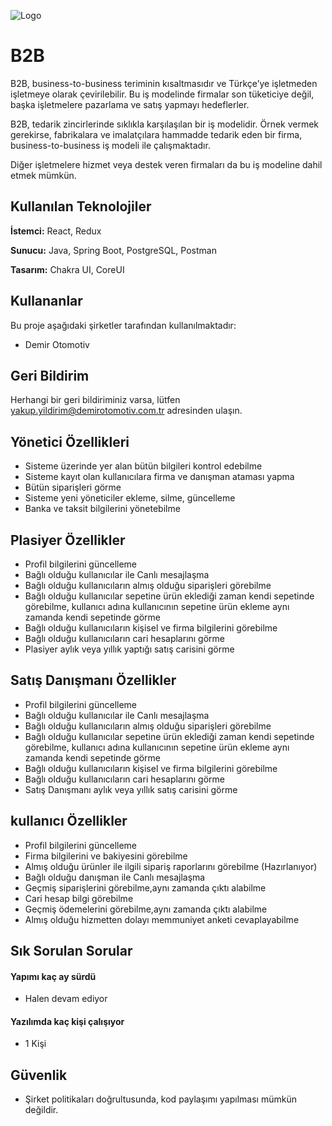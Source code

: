 
![Logo](https://disk.com/wp-content/uploads/2024/06/b2b-full-form.png)

    
# B2B

B2B, business-to-business teriminin kısaltmasıdır ve Türkçe’ye işletmeden işletmeye olarak çevirilebilir. Bu iş modelinde firmalar son tüketiciye değil, başka işletmelere pazarlama ve satış yapmayı hedeflerler.

B2B, tedarik zincirlerinde sıklıkla karşılaşılan bir iş modelidir. Örnek vermek gerekirse, fabrikalara ve imalatçılara hammadde tedarik eden bir firma, business-to-business iş modeli ile çalışmaktadır. 

Diğer işletmelere hizmet veya destek veren firmaları da bu iş modeline dahil etmek mümkün.


## Kullanılan Teknolojiler

**İstemci:** React, Redux

**Sunucu:** Java, Spring Boot, PostgreSQL, Postman

**Tasarım:** Chakra UI, CoreUI

  
## Kullananlar

Bu proje aşağıdaki şirketler tarafından kullanılmaktadır:

- Demir Otomotiv

  
## Geri Bildirim

Herhangi bir geri bildiriminiz varsa, lütfen yakup.yildirim@demirotomotiv.com.tr adresinden ulaşın.

  
## Yönetici Özellikleri
- Sisteme üzerinde yer alan bütün bilgileri kontrol edebilme
- Sisteme kayıt olan kullanıcılara firma ve danışman ataması yapma
- Bütün siparişleri görme
- Sisteme yeni yöneticiler ekleme, silme, güncelleme 
- Banka ve taksit bilgilerini yönetebilme
## Plasiyer Özellikler

- Profil bilgilerini güncelleme
- Bağlı olduğu kullanıcılar ile Canlı mesajlaşma
- Bağlı olduğu kullanıcıların almış olduğu siparişleri görebilme 
- Bağlı olduğu kullanıcılar sepetine ürün eklediği zaman kendi sepetinde görebilme, kullanıcı adına kullanıcının sepetine ürün ekleme aynı zamanda kendi sepetinde görme 
- Bağlı olduğu kullanıcıların kişisel ve firma bilgilerini görebilme 
- Bağlı olduğu kullanıcıların cari hesaplarını görme
- Plasiyer aylık veya yıllık  yaptığı satış carisini görme 
## Satış Danışmanı Özellikler

- Profil bilgilerini güncelleme
- Bağlı olduğu kullanıcılar ile Canlı mesajlaşma
- Bağlı olduğu kullanıcıların almış olduğu siparişleri görebilme 
- Bağlı olduğu kullanıcılar sepetine ürün eklediği zaman kendi sepetinde görebilme, kullanıcı adına kullanıcının sepetine ürün ekleme aynı zamanda kendi sepetinde görme 
- Bağlı olduğu kullanıcıların kişisel ve firma bilgilerini görebilme 
- Bağlı olduğu kullanıcıların cari hesaplarını görme
- Satış Danışmanı aylık veya yıllık satış carisini görme 
## kullanıcı Özellikler
- Profil bilgilerini güncelleme
- Firma bilgilerini ve bakiyesini görebilme
- Almış olduğu ürünler ile ilgili sipariş raporlarını görebilme (Hazırlanıyor)
- Bağlı olduğu danışman ile Canlı mesajlaşma
- Geçmiş siparişlerini görebilme,aynı zamanda çıktı alabilme
- Cari hesap bilgi görebilme
- Geçmiş ödemelerini görebilme,aynı zamanda çıktı alabilme
- Almış olduğu hizmetten dolayı memmuniyet anketi cevaplayabilme



  
## Sık Sorulan Sorular

#### Yapımı kaç ay sürdü

- Halen devam ediyor

#### Yazılımda kaç kişi çalışıyor

- 1 Kişi

  
## Güvenlik
- Şirket politikaları doğrultusunda, kod paylaşımı yapılması mümkün değildir.
